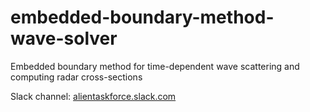 # embedded-boundary-method-wave-solver
Embedded boundary method for time-dependent wave scattering and computing radar cross-sections

Slack channel: [alientaskforce.slack.com](https://www.alientaskforce.slack.com)

